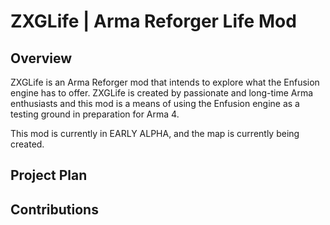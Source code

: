 # ZXGLife | Arma Reforger Life Mod

## Overview
ZXGLife is an Arma Reforger mod that intends to explore what the Enfusion engine has to offer. ZXGLife is created by passionate and long-time Arma enthusiasts and this mod is a means of using the Enfusion engine as a testing ground in preparation for Arma 4.

This mod is currently in EARLY ALPHA, and the map is currently being created.

## Project Plan

## Contributions
